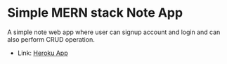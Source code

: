 # Simple MERN stack Note App

A simple note web app where user can signup account and login and can also perform CRUD operation.

- Link: [Heroku App](https://my-note-app-mern.herokuapp.com/)
